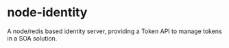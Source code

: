 node-identity
=============

A node/redis based identity server, providing a Token API to manage tokens in a SOA solution.
